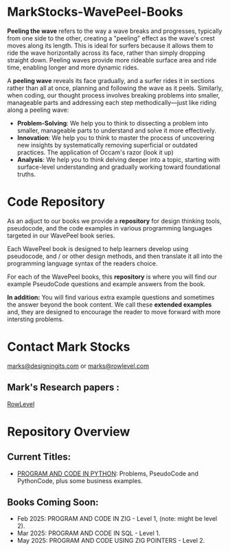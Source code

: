 # MarkStocks-WavePeel-Books
**Peeling the wave** refers to the way a wave breaks and progresses, typically from one side to the other, creating a "peeling" effect as the wave's crest moves along its length. This is ideal for surfers because it allows them to ride the wave horizontally across its face, rather than simply dropping straight down. Peeling waves provide more rideable surface area and ride time, enabling longer and more dynamic rides.

A **peeling wave** reveals its face gradually, and a surfer rides it in sections rather than all at once, planning and following the wave as it peels. Similarly, when coding, our thought process involves breaking problems into smaller, manageable parts and addressing each step methodically—just like riding along a peeling wave:
- **Problem-Solving**: We help you to think to dissecting a problem into smaller, manageable parts to understand and solve it more effectively.
- **Innovation**: We help you to think to master the process of uncovering new insights by systematically removing superficial or outdated practices. The application of Occam's razor (look it up)
- **Analysis**: We help you to think delving deeper into a topic, starting with surface-level understanding and gradually working toward foundational truths.

# Code Repository
As an adjuct to our books we provide a **repository** for design thinking tools, pseudocode,  and the code examples in various programming languages targeted in our WavePeel book series. 

Each WavePeel book is designed to help learners develop using pseudocode, and / or  other design methods,  and then translate it all into the programming language syntax of the readers choice.

For each of the WavePeel books, this  **repository**  is where you will find our example PseudoCode questions and example answers from the book. 

**In addition:**  You will find various extra example questions and sometimes the answer beyond the book content. We call these **extended examples** and, they are designed to encourage the reader to move forward with more intersting problems.

# Contact Mark Stocks
marks@designingits.com or marks@rowlevel.com

## Mark's Research papers :
[RowLevel](https://rowlevel.com)

# Repository Overview

## Current Titles:
- [PROGRAM AND CODE IN PYTHON](./PROGRAM%20AND%20CODE%20IN%20PYTHON/): Problems, PseudoCode and PythonCode, plus some business examples.

## Books Coming Soon:
- Feb 2025: PROGRAM AND CODE IN ZIG - Level 1, (note: might be level 2).
- Mar 2025: PROGRAM AND CODE IN SQL - Level 1.
- May 2025: PROGRAM AND CODE USING ZIG POINTERS - Level 2. 
